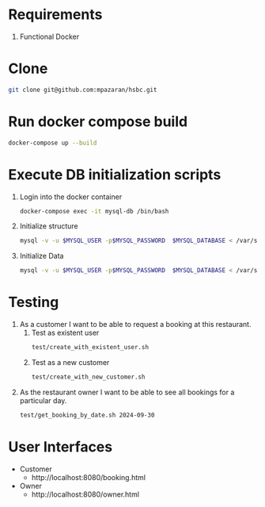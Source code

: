 # Requirements
1. Functional Docker

# Clone
```bash
git clone git@github.com:mpazaran/hsbc.git
```

# Run docker compose build
```bash
docker-compose up --build
```

# Execute DB initialization scripts
1. Login into the docker container
    ```bash
    docker-compose exec -it mysql-db /bin/bash
    ```
1. Initialize structure
    ```bash
    mysql -v -u $MYSQL_USER -p$MYSQL_PASSWORD  $MYSQL_DATABASE < /var/scripts/00_structure.sql
    ```
1. Initialize Data
    ```bash
    mysql -v -u $MYSQL_USER -p$MYSQL_PASSWORD  $MYSQL_DATABASE < /var/scripts/01_sammple_data.sql 
    ```
# Testing
1. As a customer I want to be able to request a booking at this restaurant.
    1. Test as existent user
        ```bash
        test/create_with_existent_user.sh
        ```
    1. Test as a new customer
        ```bash
        test/create_with_new_customer.sh
        ```
1.  As the restaurant owner I want to be able to see all bookings for a particular day.  
    ```bash 
    test/get_booking_by_date.sh 2024-09-30
    ```

# User Interfaces
- Customer
    - http://localhost:8080/booking.html
- Owner
    - http://localhost:8080/owner.html
